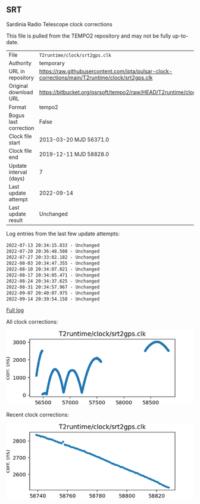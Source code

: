 
## SRT

Sardinia Radio Telescope clock corrections

This file is pulled from the TEMPO2 repository and may not be fully up-to-date.

|     |     |
|:--- |:--- |
| File | `T2runtime/clock/srt2gps.clk` |
| Authority | temporary |
| URL in repository | <https://raw.githubusercontent.com/ipta/pulsar-clock-corrections/main/T2runtime/clock/srt2gps.clk> |
| Original download URL | <https://bitbucket.org/psrsoft/tempo2/raw/HEAD/T2runtime/clock/srt2gps.clk> |
| Format | tempo2 |
| Bogus last correction | False |
| Clock file start | 2013-03-20 MJD 56371.0 |
| Clock file end | 2019-12-11 MJD 58828.0 |
| Update interval (days) | 7 |
| Last update attempt | 2022-09-14 |
| Last update result | Unchanged |

Log entries from the last few update attempts:
```
2022-07-13 20:34:15.833 - Unchanged
2022-07-20 20:36:48.508 - Unchanged
2022-07-27 20:33:02.182 - Unchanged
2022-08-03 20:34:47.355 - Unchanged
2022-08-10 20:34:07.021 - Unchanged
2022-08-17 20:34:05.471 - Unchanged
2022-08-24 20:34:37.625 - Unchanged
2022-08-31 20:34:57.967 - Unchanged
2022-09-07 20:40:07.975 - Unchanged
2022-09-14 20:39:54.158 - Unchanged
```
[Full log](https://raw.githubusercontent.com/ipta/pulsar-clock-corrections/main/log/T2runtime/clock/srt2gps.clk.log)


All clock corrections:

![plot of all clock corrections](srt2gps.clk.png "All corrections")

Recent clock corrections:

![plot of recent clock corrections](srt2gps.clk.short.png "Recent corrections")

